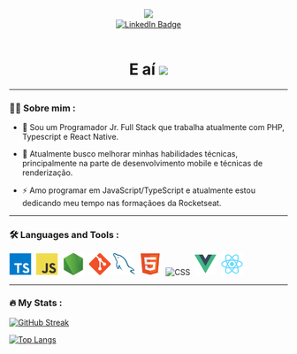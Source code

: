 <div id="header" align="center">
  <img src="https://media.giphy.com/media/M9gbBd9nbDrOTu1Mqx/giphy.gif" width="100"/>
  <div id="badges">
  <a href="https://www.linkedin.com/in/guilherme-gon%C3%A7alves-50a48b1bb">
    <img src="https://img.shields.io/badge/LinkedIn-blue?style=for-the-badge&logo=linkedin&logoColor=white" alt="LinkedIn Badge"/>
  </a>
</div>
<img src="https://komarev.com/ghpvc/?username=degui1&style=flat-square&color=blue" alt=""/>
<h1>
  E aí
  <img src="https://media.giphy.com/media/hvRJCLFzcasrR4ia7z/giphy.gif" width="30px"/>
</h1>
</div>

<!-- <div align="center">
  <img src="https://media.giphy.com/media/dWesBcTLavkZuG35MI/giphy.gif" width="600" height="300"/>
</div> -->

---

### :man_technologist: Sobre mim :

- :telescope: Sou um Programador Jr. Full Stack que trabalha atualmente com PHP, Typescript e React Native.

- :seedling: Atualmente busco melhorar minhas habilidades técnicas, principalmente na parte de desenvolvimento mobile e técnicas de renderização.

- :zap: Amo programar em JavaScript/TypeScript e atualmente estou dedicando meu tempo nas formaçãoes da Rocketseat.

---

### :hammer_and_wrench: Languages and Tools :

<div>
  <img src="https://github.com/devicons/devicon/blob/master/icons/typescript/typescript-original.svg" title="Typescript" alt="Typescript" width="40" height="40"/>&nbsp;
  <img src="https://github.com/devicons/devicon/blob/master/icons/javascript/javascript-original.svg" title="JavaScript" alt="JavaScript" width="40" height="40"/>&nbsp;
  <img src="https://github.com/devicons/devicon/blob/master/icons/nodejs/nodejs-original.svg" title="NodeJS" alt="NodeJS" width="40" height="40"/>&nbsp;
  <img src="https://github.com/devicons/devicon/blob/master/icons/git/git-original.svg" title="Git" **alt="Git" width="40" height="40"/>
  <img src="https://github.com/devicons/devicon/blob/master/icons/mysql/mysql-original.svg" title="MySQL"  alt="MySQL" width="40" height="40"/>&nbsp;
  <img src="https://github.com/devicons/devicon/blob/master/icons/html5/html5-original.svg" title="HTML5" alt="HTML" width="40" height="40"/>&nbsp;
  <img src="https://github.com/devicons/devicon/blob/master/icons/css3/css3-original-svg"  title="CSS3" alt="CSS" width="40" height="40"/>&nbsp;
  <img src="https://github.com/devicons/devicon/blob/master/icons/vuejs/vuejs-original.svg"  title="Vue" alt="Vue" width="40" height="40"/>&nbsp;
  <img src="https://github.com/devicons/devicon/blob/master/icons/react/react-original.svg"  title="Vue" alt="Vue" width="40" height="40"/>&nbsp;
</div>

---

### :fire: My Stats :

[![GitHub Streak](http://github-readme-streak-stats.herokuapp.com?user=guilherme-biancardi&theme=vision-friendly-dark&mode=weekly)](https://git.io/streak-stats)

[![Top Langs](https://github-readme-stats.vercel.app/api/top-langs/?username=guilherme-biancardi&layout=compact&theme=vision-friendly-dark)](https://github.com/anuraghazra/github-readme-stats)
